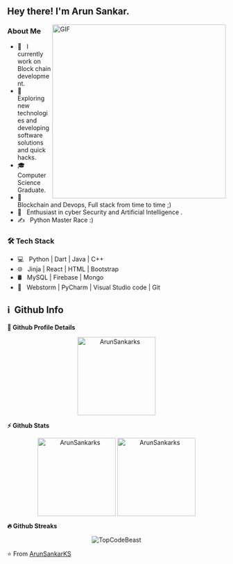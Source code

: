 <h2> Hey there! I'm Arun Sankar.</h2>
<img align="right" alt="GIF" src="https://i.giphy.com/RbDKaczqWovIugyJmW.gif" width="400" />

<h3> About Me </h3>

- 🔭 &nbsp; I currently work on Block chain development.
- 🤔 &nbsp; Exploring new technologies and developing software solutions and quick hacks.
- 🎓 &nbsp; Computer Science Graduate.
- 💼 &nbsp; Blockchain and Devops, Full stack from time to time ;)
- 🌱 &nbsp; Enthusiast in cyber Security and Artificial Intelligence .
- ✍️ &nbsp; Python Master Race :)

<h3>🛠 Tech Stack</h3>

- 💻 &nbsp; Python | Dart | Java | C++  
- 🌐 &nbsp; Jinja | React | HTML | Bootstrap 
- 🛢 &nbsp; MySQL | Firebase | Mongo 
- 🔧 &nbsp; Webstorm | PyCharm | Visual Studio code | Git

<!-- <br>

<img align="center" src="https://github-readme-stats.vercel.app/api?username=ArunSankarks&include_all_commits=true&count_private=true&show_icons=true&line_height=20&title_color=7A7ADB&icon_color=2234AE&text_color=D3D3D3&bg_color=0,000000,130F40" alt="Arun's Github Stats">

</br>

[![Top Langs](https://github-readme-stats.vercel.app/api/top-langs/?username=Arunsankarks&layout=compact&text_color=daf7dc&bg_color=151515)](https://github.com/ArunSankarks/github-readme-stats) -->

<h2>ℹ️ &nbsp;Github Info</h2>
	
  <summary><b>🔎 Github Profile Details</b></summary>
<p align="center"><img height="180em" src="https://github-profile-summary-cards.vercel.app/api/cards/profile-details?username=ArunSankarks&theme=github_dark" alt="ArunSankarks" align = "center"/></p>

  <summary><b>⚡ Github Stats</b></summary>
<p align="center"><img height="180em" src="https://github-readme-stats.vercel.app/api?username=ArunSankarks&hide_border=true&count_private=true&show_icons=true&theme=radical" alt="ArunSankarks" align = "center"/>
<img height="180em" src="https://github-readme-stats.vercel.app/api/top-langs?username=ArunSankarks&show_icons=true&locale=en&layout=compact&hide_border=true&theme=radical" alt="ArunSankarks" align = "center"/></p>

 <summary><b>🔥 Github Streaks</b></summary>
<p align="center"><img src="https://github-readme-streak-stats.herokuapp.com/?user=ArunSankarks&theme=black-ice&hide_border=true&stroke=0000&background=0D1117&ring=e05397&fire=e05397&currStreakLabel=e05397" alt="TopCodeBeast" /></p>


⭐️ From [ArunSankarKS](https://github.com/ArunSankarks)
